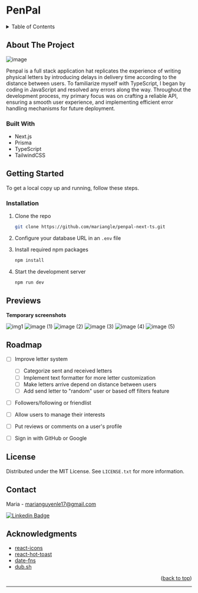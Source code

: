 # PenPal


<!-- TABLE OF CONTENTS -->
<details>
  <summary>Table of Contents</summary>
  <ol>
    <li>
      <a href="#about-the-project">About The Project</a>
      <ul>
        <li><a href="#built-with">Built With</a></li>
      </ul>
    </li>
    <li>
      <a href="#getting-started">Getting Started</a>
      <ul>
        <li><a href="#installation">Installation</a></li>
      </ul>
    </li>
    <li><a href="#previews">Previews</a></li>
    <li><a href="#roadmap">Roadmap</a></li>
    <li><a href="#license">License</a></li>
    <li><a href="#contact">Contact</a></li>
    <li><a href="#acknowledgments">Acknowledgments</a></li>
  </ol>
</details

<!-- ABOUT THE PROJECT -->
## About The Project
  ![image](https://github.com/mariangle/penpal-next-ts/assets/124585244/4ec5d0d4-6354-46a6-8e32-299698caf29d)

Penpal is a full stack application hat replicates the experience of writing physical letters by introducing delays in delivery time according to the distance between users. To familiarize myself with TypeScript, I began by coding in JavaScript and resolved any errors along the way. Throughout the development process, my primary focus was on crafting a reliable API, ensuring a smooth user experience, and implementing efficient error handling mechanisms for future deployment.




### Built With

* Next.js
* Prisma
* TypeScript
* TailwindCSS

<!-- GETTING STARTED -->
## Getting Started

To get a local copy up and running, follow these steps.

### Installation

1. Clone the repo
   ```sh
   git clone https://github.com/mariangle/penpal-next-ts.git
   ```

2. Configure your database URL in an `.env` file

3. Install required npm packages   

     ```sh
     npm install
     ```
     
4. Start the development server   

     ```sh
     npm run dev
     ```

     
## Previews

**Temporary screenshots**

![img1](https://github.com/mariangle/penpal-next-ts/assets/124585244/978694ce-a364-4fce-ba92-bdc737940025)
![image (1)](https://github.com/mariangle/penpal-next-ts/assets/124585244/58dfc153-032c-4681-9170-6fffc0f86164)
![image (2)](https://github.com/mariangle/penpal-next-ts/assets/124585244/9a559b63-794f-4e28-b448-da230378a03a)
![image (3)](https://github.com/mariangle/penpal-next-ts/assets/124585244/c34f59da-7eb0-4228-b682-fe555b81ff17)
![image (4)](https://github.com/mariangle/penpal-next-ts/assets/124585244/bb6aaaa5-543a-4e87-b094-0a588b1ce7e9)
![image (5)](https://github.com/mariangle/penpal-next-ts/assets/124585244/7076ad0a-deb4-40f2-a428-633123bf9da0)

  

<!-- ROADMAP -->
## Roadmap
- [ ] Improve letter system
  - [ ] Categorize sent and received letters
  - [ ] Implement text formatter for more letter customization
  - [ ] Make letters arrive depend on distance between users
  - [ ] Add send letter to "random" user or based off filters feature
- [ ] Followers/following or friendlist
- [ ] Allow users to manage their interests
- [ ] Put reviews or comments on a user's profile
- [ ] Sign in with GitHub or Google



<!-- LICENSE -->
## License

Distributed under the MIT License. See `LICENSE.txt` for more information.



<!-- CONTACT -->
## Contact

Maria - marianguyenle17@gmail.com
  
  
  
  
[![Linkedin Badge](https://img.shields.io/badge/-MariaLe-blue?style=plastic-square&logo=Linkedin&logoColor=white&link=https://www.linkedin.com/in/maria-nguyen-le/)](https://www.linkedin.com/in/maria-nguyen-le/)





<!-- ACKNOWLEDGMENTS -->
## Acknowledgments
* [react-icons](https://react-icons.github.io/react-icons/)
* [react-hot-toast](https://react-hot-toast.com/)
* [date-fns](https://date-fns.org/)
* [dub.sh](https://fontawesome.com)

<p align="right">(<a href="#penpal">back to top</a>)</p>
  
---

